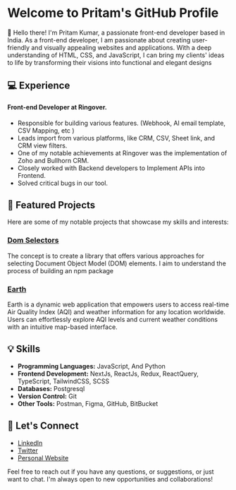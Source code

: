 # Welcome to Pritam's GitHub Profile

👋 Hello there! I'm Pritam Kumar, a passionate front-end developer based in India. As a front-end developer, I am passionate about creating user-friendly and visually appealing websites and applications. With a deep understanding of HTML, CSS, and JavaScript, I can bring my clients' ideas to life by transforming their visions into functional and elegant designs

## 💻 Experience
#### Front-end Developer at Ringover. 
- Responsible for building various features. (Webhook, AI email template, CSV Mapping, etc )
- Leads import from various platforms, like CRM, CSV, Sheet link, and CRM view filters.
- One of my notable achievements at Ringover was the implementation of Zoho and Bullhorn CRM.
- Closely worked with Backend developers to Implement APIs into Frontend.
- Solved critical bugs in our tool.

## 🚀 Featured Projects
Here are some of my notable projects that showcase my skills and interests:

### [Dom Selectors](https://www.npmjs.com/package/@pritamkrv/dom-selectors)
The concept is to create a library that offers various approaches for selecting Document Object Model (DOM) elements. I aim to understand the process of building an npm package

### [Earth](https://github.com/pritam-kr/Earth)
Earth is a dynamic web application that empowers users to access real-time Air Quality Index (AQI) and weather information for any location worldwide. Users can effortlessly explore AQI levels and current weather conditions with an intuitive map-based interface.

## 💡 Skills

- **Programming Languages:** JavaScript, And Python
- **Frontend Development:** NextJs, ReactJs, Redux, ReactQuery, TypeScript, TailwindCSS, SCSS
- **Databases:** Postgresql
- **Version Control:** Git
- **Other Tools:** Postman, Figma, GitHub, BitBucket

## 🤝 Let's Connect

- [LinkedIn](https://www.linkedin.com/in/pritam-kumar-0ab3431bb/)
- [Twitter](https://twitter.com/Pritamkr_)
- [Personal Website](https://pritam-kumar.netlify.app/)

Feel free to reach out if you have any questions, or suggestions, or just want to chat. I'm always open to new opportunities and collaborations!

